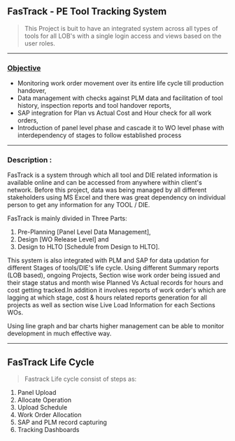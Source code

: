 ## FasTrack - PE Tool Tracking System

> This Project is buit to have an integrated system across all types of tools for all LOB's with a single login access and views based on the user roles.
***
### <u>Objective</u>
 * Monitoring work order movement over its entire life cycle till production handover,
 * Data management with checks against PLM data and facilitation of tool history, inspection reports and tool handover reports,
 * SAP integration for Plan vs Actual Cost and Hour check for all work orders,
 * Introduction of panel level phase and cascade it to WO level phase with interdependency of stages  to follow established process 
***
### Description :
FasTrack is a system through which all tool and DIE related information is available online and can be accessed from anywhere within client's network.
Before this project, data was being managed by all different stakeholders using MS Excel and there was great dependency on individual person to get any information for any TOOL / DIE.

FasTrack is mainly  divided in Three Parts:
 1. Pre-Planning [Panel Level Data Management], 
 2. Design [WO Release Level] and 
 3. Design to HLTO [Schedule from Design to HLTO]. 

This system is also integrated with PLM and SAP for data updation for different Stages of tools/DIE's life cycle.
Using different Summary reports (LOB based), ongoing Projects, Section wise work order being issued and their stage status and month wise 
Planned Vs Actual records for hours and cost getting tracked.In addition it involves reports of work order's which are lagging at which stage, cost & hours related reports generation for all projects as well as section wise Live Load Information for each Sections WOs.

Using line graph and bar charts higher management can be able to monitor development in much effective way.
 
***
## FasTrack Life Cycle
> Fastrack Life cycle consist of steps as:
1. Panel Upload
2. Allocate Operation
3. Upload Schedule
4. Work Order Allocation
5. SAP and PLM record capturing
6. Tracking Dashboards


